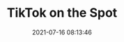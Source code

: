 ---
title: TikTok on the Spot
thumbnail_alt: "A gif of the interaction with a multi-line chart that depicts the number of Spotify streams for each song encoded in one line. The lines are color-coded as dark blue when the song is trending on TikTok, light blue when the song is not trending on TikTok, and orange when the song has never trended on TikTok. There is the ability to scroll left and right through time, hover over a date in the span of time, and zoom in to see more detail."
byline: 'An interactive depicting the link between Spotify streams and TikTok audio popularity.'
date: 2021-07-16 08:13:46
tags:
featured_image: spotify.gif
href: https://observablehq.com/d/bb382d50701a2bf4
---